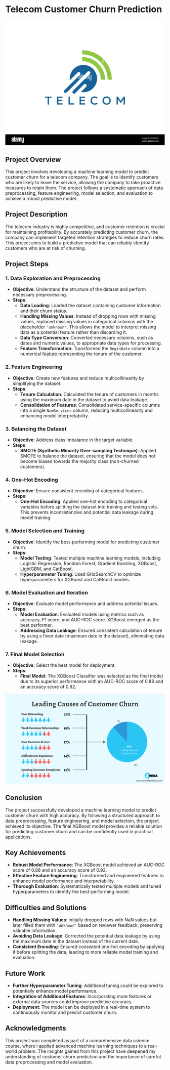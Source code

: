 # Telecom Customer Churn Prediction
![Telecom Logo](telecom2.png)
## Project Overview
This project involves developing a machine learning model to predict customer churn for a telecom company. The goal is to identify customers who are likely to leave the service, allowing the company to take proactive measures to retain them. The project follows a systematic approach of data preprocessing, feature engineering, model selection, and evaluation to achieve a robust predictive model.

## Project Description
The telecom industry is highly competitive, and customer retention is crucial for maintaining profitability. By accurately predicting customer churn, the company can implement targeted retention strategies to reduce churn rates. This project aims to build a predictive model that can reliably identify customers who are at risk of churning.

## Project Steps

### 1. Data Exploration and Preprocessing
- **Objective**: Understand the structure of the dataset and perform necessary preprocessing.
- **Steps**:
  - **Data Loading**: Loaded the dataset containing customer information and their churn status.
  - **Handling Missing Values**: Instead of dropping rows with missing values, replaced missing values in categorical columns with the placeholder `'unknown'`. This allows the model to interpret missing data as a potential feature rather than discarding it.
  - **Data Type Conversion**: Converted necessary columns, such as dates and numeric values, to appropriate data types for processing.
  - **Feature Transformation**: Transformed the `BeginDate` column into a numerical feature representing the tenure of the customer.

### 2. Feature Engineering
- **Objective**: Create new features and reduce multicollinearity by simplifying the dataset.
- **Steps**:
  - **Tenure Calculation**: Calculated the tenure of customers in months using the maximum date in the dataset to avoid data leakage.
  - **Consolidation of Features**: Consolidated service-specific columns into a single `NumServices` column, reducing multicollinearity and enhancing model interpretability.

### 3. Balancing the Dataset
- **Objective**: Address class imbalance in the target variable.
- **Steps**:
  - **SMOTE (Synthetic Minority Over-sampling Technique)**: Applied SMOTE to balance the dataset, ensuring that the model does not become biased towards the majority class (non-churned customers).

### 4. One-Hot Encoding
- **Objective**: Ensure consistent encoding of categorical features.
- **Steps**:
  - **One-Hot Encoding**: Applied one-hot encoding to categorical variables before splitting the dataset into training and testing sets. This prevents inconsistencies and potential data leakage during model training.

### 5. Model Selection and Training
- **Objective**: Identify the best-performing model for predicting customer churn.
- **Steps**:
  - **Model Testing**: Tested multiple machine learning models, including Logistic Regression, Random Forest, Gradient Boosting, XGBoost, LightGBM, and CatBoost.
  - **Hyperparameter Tuning**: Used GridSearchCV to optimize hyperparameters for XGBoost and CatBoost models.

### 6. Model Evaluation and Iteration
- **Objective**: Evaluate model performance and address potential issues.
- **Steps**:
  - **Model Evaluation**: Evaluated models using metrics such as accuracy, F1 score, and AUC-ROC score. XGBoost emerged as the best performer.
  - **Addressing Data Leakage**: Ensured consistent calculation of tenure by using a fixed date (maximum date in the dataset), eliminating data leakage.

### 7. Final Model Selection
- **Objective**: Select the best model for deployment.
- **Steps**:
  - **Final Model**: The XGBoost Classifier was selected as the final model due to its superior performance with an AUC-ROC score of 0.88 and an accuracy score of 0.92.

![Customer Churn](customerchurn.png)
## Conclusion
The project successfully developed a machine learning model to predict customer churn with high accuracy. By following a structured approach to data preprocessing, feature engineering, and model selection, the project achieved its objective. The final XGBoost model provides a reliable solution for predicting customer churn and can be confidently used in practical applications.

## Key Achievements
- **Robust Model Performance**: The XGBoost model achieved an AUC-ROC score of 0.88 and an accuracy score of 0.92.
- **Effective Feature Engineering**: Transformed and engineered features to enhance model performance and interpretability.
- **Thorough Evaluation**: Systematically tested multiple models and tuned hyperparameters to identify the best-performing model.

## Difficulties and Solutions
- **Handling Missing Values**: Initially dropped rows with NaN values but later filled them with `'unknown'` based on reviewer feedback, preserving valuable information.
- **Avoiding Data Leakage**: Corrected the potential data leakage by using the maximum date in the dataset instead of the current date.
- **Consistent Encoding**: Ensured consistent one-hot encoding by applying it before splitting the data, leading to more reliable model training and evaluation.

## Future Work
- **Further Hyperparameter Tuning**: Additional tuning could be explored to potentially enhance model performance.
- **Integration of Additional Features**: Incorporating more features or external data sources could improve predictive accuracy.
- **Deployment**: The model can be deployed in a real-time system to continuously monitor and predict customer churn.

## Acknowledgments
This project was completed as part of a comprehensive data science course, where I applied advanced machine learning techniques to a real-world problem. The insights gained from this project have deepened my understanding of customer churn prediction and the importance of careful data preprocessing and model evaluation.


